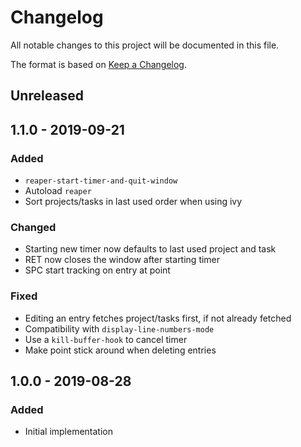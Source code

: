 # Changelog
All notable changes to this project will be documented in this file.

The format is based on [Keep a Changelog](http://keepachangelog.com/en/1.0.0/).

## Unreleased

## 1.1.0 - 2019-09-21
### Added
- `reaper-start-timer-and-quit-window`
- Autoload `reaper`
- Sort projects/tasks in last used order when using ivy

### Changed
- Starting new timer now defaults to last used project and task
- RET now closes the window after starting timer
- SPC start tracking on entry at point

### Fixed
- Editing an entry fetches project/tasks first, if not already
  fetched
- Compatibility with `display-line-numbers-mode`
- Use a `kill-buffer-hook` to cancel timer
- Make point stick around when deleting entries

## 1.0.0 - 2019-08-28
### Added
- Initial implementation
